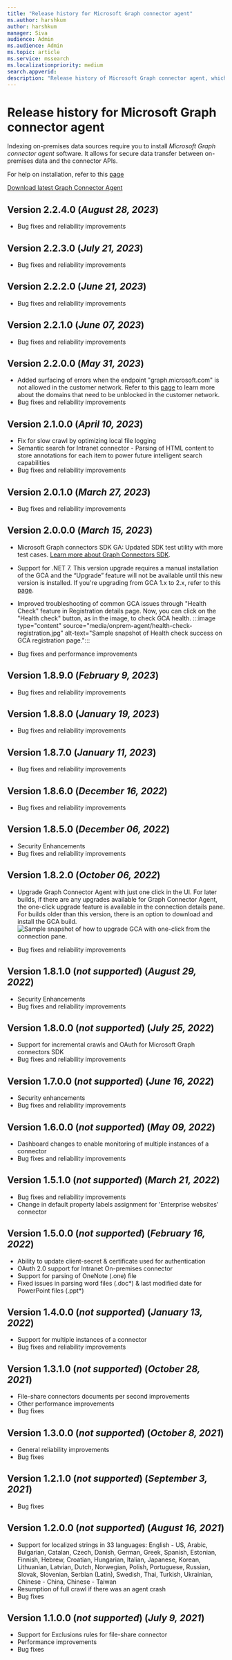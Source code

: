 ```yaml
--- 
title: "Release history for Microsoft Graph connector agent" 
ms.author: harshkum 
author: harshkum
manager: Siva
audience: Admin
ms.audience: Admin 
ms.topic: article 
ms.service: mssearch 
ms.localizationpriority: medium 
search.appverid: 
description: "Release history of Microsoft Graph connector agent, which is used to index the on-premises data sources using Microsoft built connectors" 
--- 
```


# Release history for Microsoft Graph connector agent

Indexing on-premises data sources require you to install *Microsoft Graph connector agent* software. It allows for secure data transfer between on-premises data and the connector APIs.

For help on installation, refer to this [page](graph-connector-agent.md#installation)

[Download latest Graph Connector Agent](https://aka.ms/gca)

## Version 2.2.4.0 (*August 28, 2023*)

* Bug fixes and reliability improvements

## Version 2.2.3.0 (*July 21, 2023*)

* Bug fixes and reliability improvements

## Version 2.2.2.0 (*June 21, 2023*)

* Bug fixes and reliability improvements

## Version 2.2.1.0 (*June 07, 2023*)

* Bug fixes and reliability improvements

## Version 2.2.0.0 (*May 31, 2023*)

* Added surfacing of errors when the endpoint "graph.microsoft.com" is not allowed in the customer network. Refer to this [page](graph-connector-agent.md) to learn more about the domains that need to be unblocked in the customer network.
* Bug fixes and reliability improvements

## Version 2.1.0.0 (*April 10, 2023*)

* Fix for slow crawl by optimizing local file logging
* Semantic search for Intranet connector - Parsing of HTML content to store annotations for each item to power future intelligent search capabilities
* Bug fixes and reliability improvements

## Version 2.0.1.0 (*March 27, 2023*)

* Bug fixes and reliability improvements

## Version 2.0.0.0 (*March 15, 2023*)

* Microsoft Graph connectors SDK GA: Updated SDK test utility with more test cases. [Learn more about Graph Connectors SDK](/graph/custom-connector-sdk-overview).
* Support for .NET 7. This version upgrade requires a manual installation of the GCA and the “Upgrade” feature will not be available until this new version is installed. If you're upgrading from GCA 1.x to 2.x, refer to this [page](graph-connector-agent.md).
* Improved troubleshooting of common GCA issues through "Health Check" feature in Registration details page. Now, you can click on the "Health check" button, as in the image, to check GCA health.
:::image type="content" source="media/onprem-agent/health-check-registration.jpg" alt-text="Sample snapshot of Health check success on GCA registration page.":::

* Bug fixes and performance improvements

## Version 1.8.9.0 (*February 9, 2023*)

* Bug fixes and reliability improvements

## Version 1.8.8.0 (*January 19, 2023*)

* Bug fixes and reliability improvements

## Version 1.8.7.0 (*January 11, 2023*)

* Bug fixes and reliability improvements

## Version 1.8.6.0 (*December 16, 2022*)

* Bug fixes and reliability improvements

## Version 1.8.5.0 (*December 06, 2022*)

* Security Enhancements
* Bug fixes and reliability improvements

## Version 1.8.2.0 (*October 06, 2022*)

* Upgrade Graph Connector Agent with just one click in the UI. For later builds, if there are any upgrades available for Graph Connector Agent, the one-click upgrade feature is available in the connection details pane. For builds older than this version, there is an option to download and install the GCA build.
![Sample snapshot of how to upgrade GCA with one-click from the connection pane.](media/gca-releases/one-click-upgrade.png)

* Bug fixes and reliability improvements

## Version 1.8.1.0 (*not supported*) (*August 29, 2022*)

* Security Enhancements
* Bug fixes and reliability improvements

## Version 1.8.0.0 (*not supported*) (*July 25, 2022*)

* Support for incremental crawls and OAuth for Microsoft Graph connectors SDK
* Bug fixes and reliability improvements

## Version 1.7.0.0 (*not supported*) (*June 16, 2022*)

* Security enhancements
* Bug fixes and reliability improvements

## Version 1.6.0.0 (*not supported*) (*May 09, 2022*)

* Dashboard changes to enable monitoring of multiple instances of a connector
* Bug fixes and reliability improvements

## Version 1.5.1.0 (*not supported*) (*March 21, 2022*)

* Bug fixes and reliability improvements
* Change in default property labels assignment for 'Enterprise websites' connector

## Version 1.5.0.0 (*not supported*) (*February 16, 2022*)

* Ability to update client-secret & certificate used for authentication 
* OAuth 2.0 support for Intranet On-premises connector 
* Support for parsing of OneNote (.one) file 
* Fixed issues in parsing word files (.doc*) & last modified date for PowerPoint files (.ppt*) 

## Version 1.4.0.0 (*not supported*) (*January 13, 2022*)

* Support for multiple instances of a connector
* Bug fixes and reliability improvements

## Version 1.3.1.0 (*not supported*) (*October 28, 2021*)

* File-share connectors documents per second improvements
* Other performance improvements
* Bug fixes

## Version 1.3.0.0 (*not supported*) (*October 8, 2021*)

* General reliability improvements
* Bug fixes

## Version 1.2.1.0 (*not supported*) (*September 3, 2021*)

* Bug fixes

## Version 1.2.0.0 (*not supported*) (*August 16, 2021*)

* Support for localized strings in 33 languages: English - US, Arabic, Bulgarian, Catalan, Czech, Danish, German, Greek, Spanish, Estonian, Finnish, Hebrew, Croatian, Hungarian, Italian, Japanese, Korean, Lithuanian, Latvian, Dutch, Norwegian, Polish, Portuguese, Russian, Slovak, Slovenian, Serbian (Latin), Swedish, Thai, Turkish, Ukrainian, Chinese - China, Chinese - Taiwan
* Resumption of full crawl if there was an agent crash
* Bug fixes

## Version 1.1.0.0 (*not supported*) (*July 9, 2021*)

* Support for Exclusions rules for file-share connector
* Performance improvements
* Bug fixes
